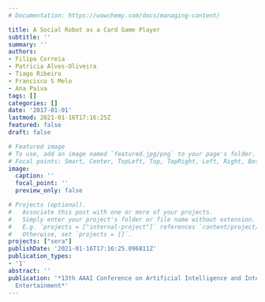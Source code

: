 ```yaml
---
# Documentation: https://wowchemy.com/docs/managing-content/

title: A Social Robot as a Card Game Player
subtitle: ''
summary: ''
authors:
- Filipa Correia
- Patrı́cia Alves-Oliveira
- Tiago Ribeiro
- Francisco S Melo
- Ana Paiva
tags: []
categories: []
date: '2017-01-01'
lastmod: 2021-01-16T17:16:25Z
featured: false
draft: false

# Featured image
# To use, add an image named `featured.jpg/png` to your page's folder.
# Focal points: Smart, Center, TopLeft, Top, TopRight, Left, Right, BottomLeft, Bottom, BottomRight.
image:
  caption: ''
  focal_point: ''
  preview_only: false

# Projects (optional).
#   Associate this post with one or more of your projects.
#   Simply enter your project's folder or file name without extension.
#   E.g. `projects = ["internal-project"]` references `content/project/deep-learning/index.md`.
#   Otherwise, set `projects = []`.
projects: ["sera"]
publishDate: '2021-01-16T17:16:25.096811Z'
publication_types:
- '1'
abstract: ''
publication: '*13th AAAI Conference on Artificial Intelligence and Interactive Digital
  Entertainment*'
---
```

